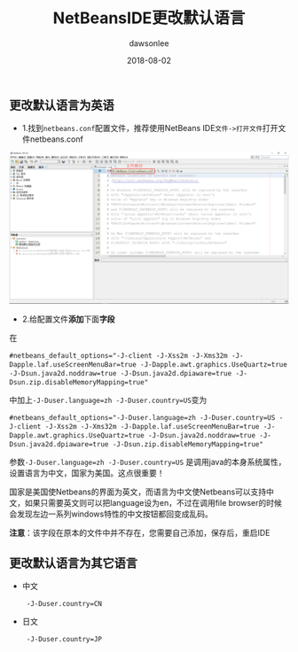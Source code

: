 ﻿---
title: "NetBeansIDE更改默认语言"
layout: post
date: 2018-08-02
image: 
headerImage: false
tag:
- NetBeans9.0
- NetBeans8.2
star: false
category: blog
author: dawsonlee

---



  [1]:  /assets/posts/NetBeansIDE更改默认语言/找到netbeans.conf.PNG

## 更改默认语言为英语

*  1.找到`netbeans.conf`配置文件，推荐使用NetBeans IDE`文件->打开文件`打开文件netbeans.conf

![netbeans.conf配置文件][1]

*  2.给配置文件**添加**下面**字段**

在
	
	#netbeans_default_options="-J-client -J-Xss2m -J-Xms32m -J-Dapple.laf.useScreenMenuBar=true -J-Dapple.awt.graphics.UseQuartz=true -J-Dsun.java2d.noddraw=true -J-Dsun.java2d.dpiaware=true -J-Dsun.zip.disableMemoryMapping=true"



中加上`-J-Duser.language=zh -J-Duser.country=US`变为

		
	#netbeans_default_options="-J-Duser.language=zh -J-Duser.country=US -J-client -J-Xss2m -J-Xms32m -J-Dapple.laf.useScreenMenuBar=true -J-Dapple.awt.graphics.UseQuartz=true -J-Dsun.java2d.noddraw=true -J-Dsun.java2d.dpiaware=true -J-Dsun.zip.disableMemoryMapping=true"

参数` -J-Duser.language=zh -J-Duser.country=US ` 是调用java的本身系统属性，设置语言为中文，国家为美国。这点很重要！

国家是美国使Netbeans的界面为英文，而语言为中文使Netbeans可以支持中文，如果只需要英文则可以把language设为en，不过在调用file browser的时候会发现左边一系列windows特性的中文按钮都回变成乱码。

**注意**：该字段在原本的文件中并不存在，您需要自己添加，保存后，重启IDE

## 更改默认语言为其它语言

*  中文

        -J-Duser.country=CN

*  日文 

        -J-Duser.country=JP


